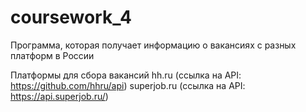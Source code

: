 # coursework_4
Программа, которая получает информацию о вакансиях с разных платформ в России

Платформы для сбора вакансий
 hh.ru (ссылка на API: https://github.com/hhru/api)
 superjob.ru (ссылка на API: https://api.superjob.ru/)